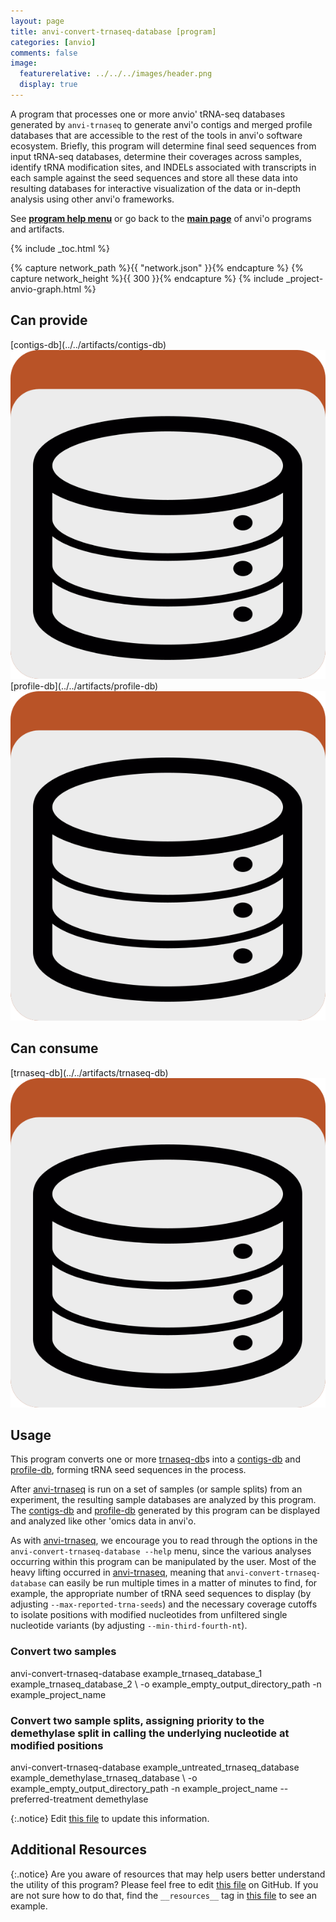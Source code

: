 ```yaml
---
layout: page
title: anvi-convert-trnaseq-database [program]
categories: [anvio]
comments: false
image:
  featurerelative: ../../../images/header.png
  display: true
---
```


A program that processes one or more anvio&#x27; tRNA-seq databases generated by `anvi-trnaseq` to generate anvi&#x27;o contigs and merged profile databases that are accessible to the rest of the tools in anvi&#x27;o software ecosystem. Briefly, this program will determine final seed sequences from input tRNA-seq databases, determine their coverages across samples, identify tRNA modification sites, and INDELs associated with transcripts in each sample against the seed sequences and store all these data into resulting databases for interactive visualization of the data or in-depth analysis using other anvi&#x27;o frameworks.

See **[program help menu](../../../../vignette#anvi-convert-trnaseq-database)** or go back to the **[main page](../../)** of anvi'o programs and artifacts.


{% include _toc.html %}
<div id="svg" class="subnetwork"></div>
{% capture network_path %}{{ "network.json" }}{% endcapture %}
{% capture network_height %}{{ 300 }}{% endcapture %}
{% include _project-anvio-graph.html %}


## Can provide

<p style="text-align: left" markdown="1"><span class="artifact-p">[contigs-db](../../artifacts/contigs-db) <img src="../../images/icons/DB.png" class="artifact-icon-mini" /></span> <span class="artifact-p">[profile-db](../../artifacts/profile-db) <img src="../../images/icons/DB.png" class="artifact-icon-mini" /></span></p>

## Can consume

<p style="text-align: left" markdown="1"><span class="artifact-r">[trnaseq-db](../../artifacts/trnaseq-db) <img src="../../images/icons/DB.png" class="artifact-icon-mini" /></span></p>

## Usage


This program converts one or more <span class="artifact-n">[trnaseq-db](/software/anvio/help/main/artifacts/trnaseq-db)</span>s into a <span class="artifact-n">[contigs-db](/software/anvio/help/main/artifacts/contigs-db)</span> and <span class="artifact-n">[profile-db](/software/anvio/help/main/artifacts/profile-db)</span>, forming tRNA seed sequences in the process.

After <span class="artifact-n">[anvi-trnaseq](/software/anvio/help/main/programs/anvi-trnaseq)</span> is run on a set of samples (or sample splits) from an experiment, the resulting sample databases are analyzed by this program. The <span class="artifact-n">[contigs-db](/software/anvio/help/main/artifacts/contigs-db)</span> and <span class="artifact-n">[profile-db](/software/anvio/help/main/artifacts/profile-db)</span> generated by this program can be displayed and analyzed like other 'omics data in anvi'o.

As with <span class="artifact-n">[anvi-trnaseq](/software/anvio/help/main/programs/anvi-trnaseq)</span>, we encourage you to read through the options in the `anvi-convert-trnaseq-database --help` menu, since the various analyses occurring within this program can be manipulated by the user. Most of the heavy lifting occurred in <span class="artifact-n">[anvi-trnaseq](/software/anvio/help/main/programs/anvi-trnaseq)</span>, meaning that `anvi-convert-trnaseq-database` can easily be run multiple times in a matter of minutes to find, for example, the appropriate number of tRNA seed sequences to display (by adjusting `--max-reported-trna-seeds`) and the necessary coverage cutoffs to isolate positions with modified nucleotides from unfiltered single nucleotide variants (by adjusting `--min-third-fourth-nt`).


### Convert two samples

<div class="codeblock" markdown="1">
anvi&#45;convert&#45;trnaseq&#45;database example_trnaseq_database_1 example_trnaseq_database_2 \
                              &#45;o example_empty_output_directory_path
                              &#45;n example_project_name
</div>

### Convert two sample splits, assigning priority to the demethylase split in calling the underlying nucleotide at modified positions

<div class="codeblock" markdown="1">
anvi&#45;convert&#45;trnaseq&#45;database example_untreated_trnaseq_database example_demethylase_trnaseq_database \
                              &#45;o example_empty_output_directory_path
                              &#45;n example_project_name
                              &#45;&#45;preferred&#45;treatment demethylase
</div>


{:.notice}
Edit [this file](https://github.com/merenlab/anvio/tree/master/anvio/docs/programs/anvi-convert-trnaseq-database.md) to update this information.


## Additional Resources



{:.notice}
Are you aware of resources that may help users better understand the utility of this program? Please feel free to edit [this file](https://github.com/merenlab/anvio/tree/master/bin/anvi-convert-trnaseq-database) on GitHub. If you are not sure how to do that, find the `__resources__` tag in [this file](https://github.com/merenlab/anvio/blob/master/bin/anvi-interactive) to see an example.
